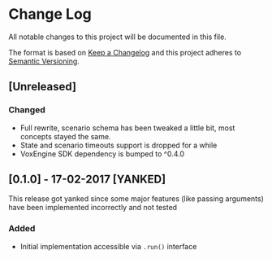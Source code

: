# Change Log
All notable changes to this project will be documented in this file.

The format is based on [Keep a Changelog](http://keepachangelog.com/) 
and this project adheres to [Semantic Versioning](http://semver.org/).

## [Unreleased]
### Changed
- Full rewrite, scenario schema has been tweaked a little bit,
most concepts stayed the same.
- State and scenario timeouts support is dropped for a while
- VoxEngine SDK dependency is bumped to ^0.4.0

## [0.1.0] - 17-02-2017 [YANKED]

This release got yanked since some major features (like passing 
arguments) have been implemented incorrectly and not tested

### Added
- Initial implementation accessible via `.run()` interface